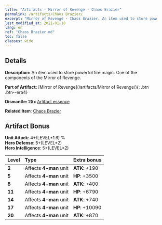 ```yaml
---
title: "Artifacts - Mirror of Revenge - Chaos Brazier"
permalink: /artifacts/Chaos Brazier/
excerpt: "Mirror of Revenge - Chaos Brazier. An item used to store powerful fire magic. One of the components of the Mirror of Revenge."
last_modified_at: 2021-01-18
lang: en
ref: "Chaos Brazier.md"
toc: false
classes: wide
---
```




## Details

 **Description:** An item used to store powerful fire magic. One of the components of the Mirror of Revenge.

 **Part of Artifact:** [Mirror of Revenge](/artifacts/Mirror of Revenge/){: .btn .btn--era4}

 **Dismantle: 25x** [ Artifact essence](/Items/con_277/)

 **Related Item**: [ Chaos Brazier](/Items/art_3/)

## Artifact Bonus

  **Unit Attack**: 4+(LEVEL\*1.6) %<br/>**Hero Defense**: 5+(LEVEL\*2)<br/>**Hero Intelligence**: 5+(LEVEL\*2)

  |  Level  | Type |    Extra bonus  | 
  |:--------|:-----|:----------------| 
  | **2** | Affects **4-man** unit | **ATK**: +190 | 
  | **5** | Affects **4-man** unit | **HP**: +3500 | 
  | **8** | Affects **4-man** unit | **ATK**: +400 | 
  | **11** | Affects **4-man** unit | **HP**: +6790 | 
  | **14** | Affects **4-man** unit | **ATK**: +740 | 
  | **17** | Affects **4-man** unit | **HP**: +10090 | 
  | **20** | Affects **4-man** unit | **ATK**: +870 | 
